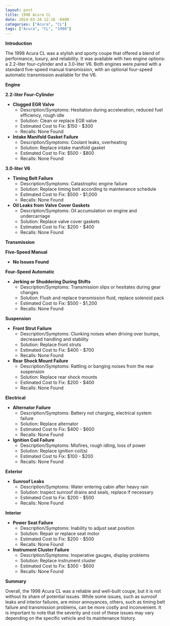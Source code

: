 ```yaml
---
layout: post
title: 1998 Acura CL
date: 2024-03-28 12:16 -0400
categories: ["Acura", "CL"]
tags: ["Acura", "CL", "1998"]
---
```

**Introduction**

The 1998 Acura CL was a stylish and sporty coupe that offered a blend of performance, luxury, and reliability. It was available with two engine options: a 2.2-liter four-cylinder and a 3.0-liter V6. Both engines were paired with a standard five-speed manual transmission, with an optional four-speed automatic transmission available for the V6.

**Engine**

**2.2-liter Four-Cylinder**

* **Clogged EGR Valve**
    * Description/Symptoms: Hesitation during acceleration, reduced fuel efficiency, rough idle
    * Solution: Clean or replace EGR valve
    * Estimated Cost to Fix: $150 - $300
    * Recalls: None Found
* **Intake Manifold Gasket Failure**
    * Description/Symptoms: Coolant leaks, overheating
    * Solution: Replace intake manifold gasket
    * Estimated Cost to Fix: $500 - $800
    * Recalls: None Found

**3.0-liter V6**

* **Timing Belt Failure**
    * Description/Symptoms: Catastrophic engine failure
    * Solution: Replace timing belt according to maintenance schedule
    * Estimated Cost to Fix: $500 - $1,000
    * Recalls: None Found
* **Oil Leaks from Valve Cover Gaskets**
    * Description/Symptoms: Oil accumulation on engine and undercarriage
    * Solution: Replace valve cover gaskets
    * Estimated Cost to Fix: $200 - $400
    * Recalls: None Found

**Transmission**

**Five-Speed Manual**

* **No Issues Found**

**Four-Speed Automatic**

* **Jerking or Shuddering During Shifts**
    * Description/Symptoms: Transmission slips or hesitates during gear changes
    * Solution: Flush and replace transmission fluid, replace solenoid pack
    * Estimated Cost to Fix: $500 - $1,200
    * Recalls: None Found

**Suspension**

* **Front Strut Failure**
    * Description/Symptoms: Clunking noises when driving over bumps, decreased handling and stability
    * Solution: Replace front struts
    * Estimated Cost to Fix: $400 - $700
    * Recalls: None Found
* **Rear Shock Mount Failure**
    * Description/Symptoms: Rattling or banging noises from the rear suspension
    * Solution: Replace rear shock mounts
    * Estimated Cost to Fix: $200 - $400
    * Recalls: None Found

**Electrical**

* **Alternator Failure**
    * Description/Symptoms: Battery not charging, electrical system failure
    * Solution: Replace alternator
    * Estimated Cost to Fix: $400 - $600
    * Recalls: None Found
* **Ignition Coil Failure**
    * Description/Symptoms: Misfires, rough idling, loss of power
    * Solution: Replace ignition coil(s)
    * Estimated Cost to Fix: $100 - $200
    * Recalls: None Found

**Exterior**

* **Sunroof Leaks**
    * Description/Symptoms: Water entering cabin after heavy rain
    * Solution: Inspect sunroof drains and seals, replace if necessary
    * Estimated Cost to Fix: $200 - $500
    * Recalls: None Found

**Interior**

* **Power Seat Failure**
    * Description/Symptoms: Inability to adjust seat position
    * Solution: Repair or replace seat motor
    * Estimated Cost to Fix: $200 - $500
    * Recalls: None Found
* **Instrument Cluster Failure**
    * Description/Symptoms: Inoperative gauges, display problems
    * Solution: Replace instrument cluster
    * Estimated Cost to Fix: $300 - $600
    * Recalls: None Found

**Summary**

Overall, the 1998 Acura CL was a reliable and well-built coupe, but it is not without its share of potential issues. While some issues, such as sunroof leaks and interior failures, are minor annoyances, others, such as timing belt failure and transmission problems, can be more costly and inconvenient. It is important to note that the severity and cost of these issues may vary depending on the specific vehicle and its maintenance history.
